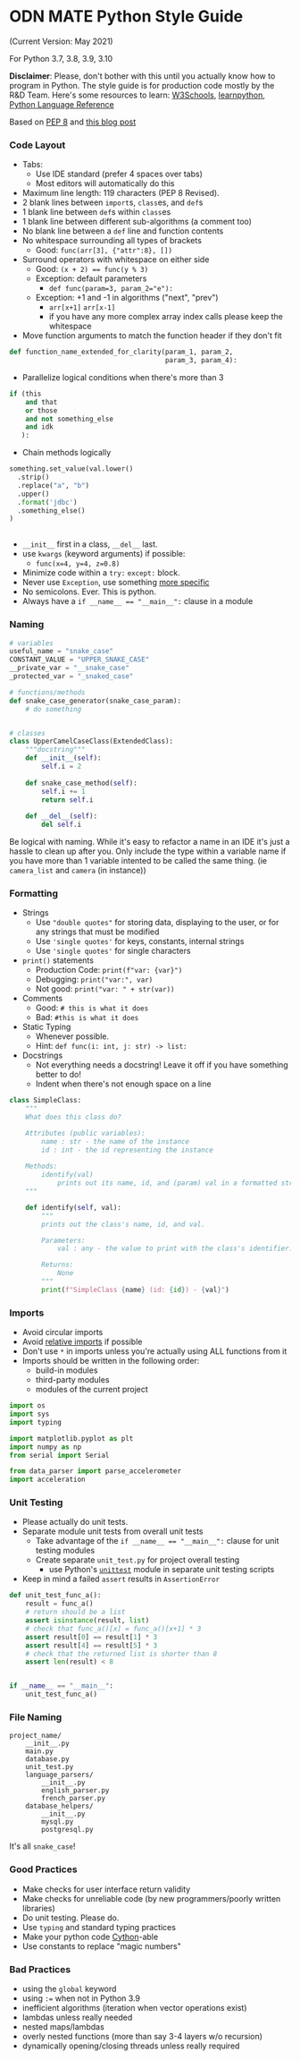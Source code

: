 # ODN MATE Python Style Guide
(Current Version: May 2021)

For Python 3.7, 3.8, 3.9, 3.10

**Disclaimer**:
Please, don't bother with this until you actually know how to program in Python. The style guide is for production code mostly by the R&D Team. Here's some resources to learn: [W3Schools](https://www.w3schools.com/python/), [learnpython](https://www.learnpython.org/), [Python Language Reference](https://docs.python.org/3/reference/index.html)

Based on [PEP 8](https://www.python.org/dev/peps/pep-0008/) and [this blog post](https://luminousmen.com/post/the-ultimate-python-style-guidelines)

### Code Layout
- Tabs:
	- Use IDE standard (prefer 4 spaces over tabs)
	- Most editors will automatically do this
- Maximum line length: 119 characters (PEP 8 Revised). 
- 2 blank lines between `import`s, `class`es, and `def`s
- 1 blank line between `def`s within `class`es
- 1 blank line between different sub-algorithms (a comment too)
- No blank line between a `def` line and function contents
- No whitespace surrounding all types of brackets
	- Good: `func(arr[3], {"attr":8}, [])`
- Surround operators with whitespace on either side
	- Good: `(x + 2) == func(y % 3)`
	- Exception: default parameters
		- `def func(param=3, param_2="e"):`
	- Exception: +1 and -1 in algorithms ("next", "prev")
		- `arr[x+1]` `arr[x-1]`
		- if you have any more complex array index calls please keep the whitespace
- Move function arguments to match the function header if they don't fit
```py
def function_name_extended_for_clarity(param_1, param_2, 
                                       param_3, param_4):
```
- Parallelize logical conditions when there's more than 3
```py
if (this
    and that
    or those
    and not something_else
    and idk
   ):
```
- Chain methods logically
```py
something.set_value(val.lower()
  .strip()
  .replace("a", "b")
  .upper()
  .format('jdbc')
  .something_else()
)
					
```
- `__init__` first in a class, `__del__` last.
- use `kwargs` (keyword arguments) if possible:
	- `func(x=4, y=4, z=0.8)`
- Minimize code within a `try:` `except:` block. 
- Never use `Exception`, use something [more specific](https://docs.python.org/3/library/exceptions.html)
- No semicolons. Ever. This is python.
- Always have a `if __name__ == "__main__":` clause in a module

### Naming

```py
# variables
useful_name = "snake_case"
CONSTANT_VALUE = "UPPER_SNAKE_CASE"
__private_var = "__snake_case"
_protected_var = "_snaked_case"

# functions/methods
def snake_case_generator(snake_case_param):
	# do something


# classes
class UpperCamelCaseClass(ExtendedClass):
	"""docstring"""
	def __init__(self):
		self.i = 2
		
	def snake_case_method(self):
		self.i += 1
		return self.i
		
	def __del__(self):
		del self.i
```

Be logical with naming. While it's easy to refactor a name in an IDE it's just a hassle to clean up after you. Only include the type within a variable name if you have more than 1 variable intented to be called the same thing. (ie `camera_list` and `camera` (in instance))

### Formatting
- Strings
	- Use `"double quotes"` for storing data, displaying to the user, or for any strings that must be modified
	- Use `'single quotes'` for keys, constants, internal strings
	- Use `'single quotes'` for single characters
- `print()` statements
	- Production Code: `print(f"var: {var}")`
	- Debugging: `print("var:", var)`
	- Not good: `print("var: " + str(var))`
- Comments
	- Good: `# this is what it does`
	- Bad: `#this is what it does`
- Static Typing
	- Whenever possible.
	- Hint: `def func(i: int, j: str) -> list:`
- Docstrings
	- Not everything needs a docstring! Leave it off if you have something better to do!
	- Indent when there's not enough space on a line
```py
class SimpleClass:
    """
	What does this class do?

	Attributes (public variables):
		name : str - the name of the instance
		id : int - the id representing the instance
	
	Methods: 
		identify(val)
			prints out its name, id, and (param) val in a formatted string.
	"""

    def identify(self, val):
        """
		prints out the class's name, id, and val.

		Parameters:
			val : any - the value to print with the class's identifier.

		Returns:
			None
		"""
        print(f"SimpleClass {name} (id: {id}) - {val}")

```
### Imports
- Avoid circular imports
- Avoid [relative imports](https://www.python.org/dev/peps/pep-0328/) if possible
- Don't use `*` in imports unless you're actually using ALL functions from it
- Imports should be written in the following order:
	- build-in modules
	- third-party modules
	- modules of the current project
```py
import os
import sys
import typing

import matplotlib.pyplot as plt
import numpy as np
from serial import Serial

from data_parser import parse_accelerometer
import acceleration
```

### Unit Testing
- Please actually do unit tests.
- Separate module unit tests from overall unit tests
	- Take advantage of the `if __name__ == "__main__":` clause for unit testing modules
	- Create separate `unit_test.py` for project overall testing
		- use Python's [`unittest`](https://docs.python.org/3/library/unittest.html) module in separate unit testing scripts
- Keep in mind a failed `assert` results in `AssertionError`
```py
def unit_test_func_a():
	result = func_a()
	# return should be a list
	assert isinstance(result, list)
	# check that func_a()[x] = func_a()[x+1] * 3
	assert result[0] == result[1] * 3
	assert result[4] == result[5] * 3
	# check that the returned list is shorter than 8
	assert len(result) < 8


if __name__ == "__main__":
	unit_test_func_a()
```
### File Naming
```
project_name/
	__init__.py
	main.py
	database.py
	unit_test.py
	language_parsers/
		__init__.py
		english_parser.py
		french_parser.py
	database_helpers/
		__init__.py
		mysql.py
		postgresql.py
```
It's all `snake_case`!

### Good Practices
- Make checks for user interface return validity
- Make checks for unreliable code (by new programmers/poorly written libraries)
- Do unit testing. Please do.
- Use `typing` and standard typing practices
- Make your python code [Cython](https://cython.org/)-able
- Use constants to replace "magic numbers"

### Bad Practices
- using the `global` keyword
- using `:=` when not in Python 3.9
- inefficient algorithms (iteration when vector operations exist)
- lambdas unless really needed
- nested maps/lambdas
- overly nested functions (more than say 3-4 layers w/o recursion)
- dynamically opening/closing threads unless really required
